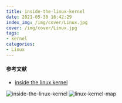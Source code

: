 ```yaml
---
title: inside-the-linux-kernel
date: 2021-05-30 16:42:29
index_img: /img/cover/Linux.jpg
cover: /img/cover/Linux.jpg
tags:
- kernel
categories:
- Linux
---
```

#### 参考文献
* [inside the linux kernel](http://turnoff.us/geek/inside-the-linux-kernel/)

![inside-the-linux-kernel](https://www.holelin.cn/img/linux/inside-the-linux-kernel.png)
![linux-kernel-map](https://www.holelin.cn/img/linux/linux-kernel-map.png)
